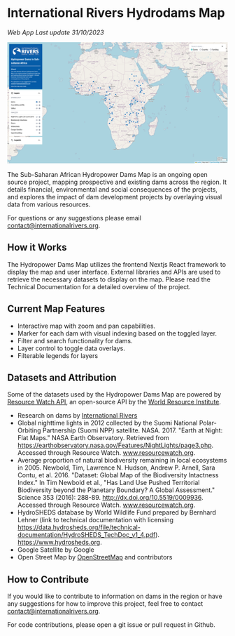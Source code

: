 # International Rivers Hydrodams Map

_Web App Last update 31/10/2023_

<img src="/assets/index.png" alt="Image of an interactive map showing the African continent and locations of dams.">

The Sub-Saharan African Hydropower Dams Map is an ongoing open source project, mapping prospective and existing dams across the region. It details financial, environmental and social consequences of the projects, and explores the impact of dam development projects by overlaying visual data from various resources.

For questions or any suggestions please email contact@internationalrivers.org. 

## How it Works
The Hydropower Dams Map utilizes the frontend Nextjs React framework to display the map and user interface. External libraries and APIs are used to retrieve the necessary datasets to display on the map. Please read the Technical Documentation for a detailed overview of the project.

## Current Map Features
- Interactive map with zoom and pan capabilities.
- Marker for each dam with visual indexing based on the toggled layer.
- Filter and search functionality for dams.
- Layer control to toggle data overlays.
- Filterable legends for layers

## Datasets and Attribution
Some of the datasets used by the Hydropower Dams Map are powered by [Resource Watch API](https://resourcewatch.org/), an open-source API by the [World Resource Institute](https://www.wri.org/). 

* Research on dams by [International Rivers](http://internationalrivers.org/)
* Global nighttime lights in 2012 collected by the Suomi National Polar-Orbiting Partnership (Suomi NPP) satellite. NASA. 2017. "Earth at Night: Flat Maps." NASA Earth Observatory. Retrieved from https://earthobservatory.nasa.gov/Features/NightLights/page3.php. Accessed through Resource Watch. www.resourcewatch.org.
* Average proportion of natural biodiversity remaining in local ecosystems in 2005. Newbold, Tim, Lawrence N. Hudson, Andrew P. Arnell, Sara Contu, et al. 2016. "Dataset: Global Map of the Biodiversity Intactness Index." In Tim Newbold et al., "Has Land Use Pushed Territorial Biodiversity beyond the Planetary Boundary? A Global Assessment." Science 353 (2016): 288-89. http://dx.doi.org/10.5519/0009936. Accessed through Resource Watch. www.resourcewatch.org.
* HydroSHEDS database by World Wildlife Fund prepared by Bernhard Lehner (link to technical documentation with licensing https://data.hydrosheds.org/file/technical-documentation/HydroSHEDS_TechDoc_v1_4.pdf). https://www.hydrosheds.org.
* Google Satellite by Google
* Open Street Map by [OpenStreetMap](https://www.openstreetmap.org/) and contributors

## How to Contribute
If you would like to contribute to information on dams in the region or have any suggestions for how to improve this project, feel free to contact contact@internationalrivers.org.

For code contributions, please open a git issue or pull request in Github.

